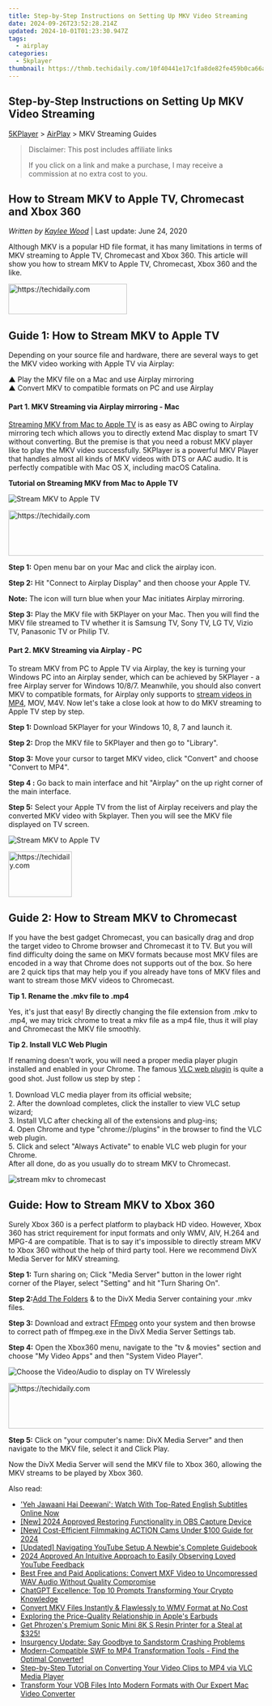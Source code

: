 ```yaml
---
title: Step-by-Step Instructions on Setting Up MKV Video Streaming
date: 2024-09-26T23:52:28.214Z
updated: 2024-10-01T01:23:30.947Z
tags:
  - airplay
categories:
  - 5kplayer
thumbnail: https://thmb.techidaily.com/10f40441e17c1fa8de82fe459b0ca66adaa7f77ee4510f8621b2c17f71bab5a7.jpg
---
```


## Step-by-Step Instructions on Setting Up MKV Video Streaming

[5KPlayer](https://tools.techidaily.com/5kplayer/products/) \> [AirPlay](https://tools.techidaily.com/5kplayer/airplay/) \> MKV Streaming Guides

>  Disclaimer: This post includes affiliate links
>
>  If you click on a link and make a purchase, I may receive a commission at no extra cost to you.
>

## How to Stream MKV to Apple TV, Chromecast and Xbox 360

 _Written by [Kaylee Wood](https://www.quora.com/profile/Amanda-Hu-21)_ | Last update: June 24, 2020

Although MKV is a popular HD file format, it has many limitations in terms of MKV streaming to Apple TV, Chromecast and Xbox 360\. This article will show you how to stream MKV to Apple TV, Chromecast, Xbox 360 and the like.

<!-- affiliate ads begin -->
<a href="https://25home.pxf.io/c/5597632/2148640/16836" target="_top" id="2148640">
  <img src="//a.impactradius-go.com/display-ad/16836-2148640" border="0" alt="https://techidaily.com" width="234" height="60"/>
</a>
<img height="0" width="0" src="https://25home.pxf.io/i/5597632/2148640/16836" style="position:absolute;visibility:hidden;" border="0" />
<!-- affiliate ads end -->

## Guide 1: How to Stream MKV to Apple TV

Depending on your source file and hardware, there are several ways to get the MKV video working with Apple TV via Airplay:

▲ Play the MKV file on a Mac and use Airplay mirroring  
 ▲ Convert MKV to compatible formats on PC and use Airplay

####   **Part 1\. MKV Streaming via Airplay mirroring - Mac**

[Streaming MKV from Mac to Apple TV](https://tools.techidaily.com/5kplayer/airplay/) is as easy as ABC owing to Airplay mirroring tech which allows you to directly extend Mac display to smart TV without converting. But the premise is that you need a robust MKV player like to play the MKV video successfully. 5KPlayer is a powerful MKV Player that handles almost all kinds of MKV videos with DTS or AAC audio. It is perfectly compatible with Mac OS X, including macOS Catalina.

**Tutorial on Streaming MKV from Mac to Apple TV**

![Stream MKV to Apple TV](https://www.5kplayer.com/airplay/img/5kplayer-dlna-samsung-tv.png) 

<!-- affiliate ads begin -->
<a href="https://unicoeye.pxf.io/c/5597632/2134495/18498" target="_top" id="2134495">
  <img src="//a.impactradius-go.com/display-ad/18498-2134495" border="0" alt="https://techidaily.com" width="728" height="90"/>
</a>
<img height="0" width="0" src="https://unicoeye.pxf.io/i/5597632/2134495/18498" style="position:absolute;visibility:hidden;" border="0" />
<!-- affiliate ads end -->

**Step 1:** Open menu bar on your Mac and click the airplay icon.

**Step 2:** Hit "Connect to Airplay Display" and then choose your Apple TV.

**Note:** The icon will turn blue when your Mac initiates Airplay mirroring.

**Step 3:** Play the MKV file with 5KPlayer on your Mac. Then you will find the MKV file streamed to TV whether it is Samsung TV, Sony TV, LG TV, Vizio TV, Panasonic TV or Philip TV.

#### **Part 2\. MKV Streaming via Airplay - PC**

To stream MKV from PC to Apple TV via Airplay, the key is turning your Windows PC into an Airplay sender, which can be achieved by 5KPlayer - a free Airplay server for Windows 10/8/7\. Meanwhile, you should also convert MKV to compatible formats, for Airplay only supports to [stream videos in MP4](https://tools.techidaily.com/5kplayer/airplay/), MOV, M4V. Now let's take a close look at how to do MKV streaming to Apple TV step by step.

**Step 1:** Download 5KPlayer for your Windows 10, 8, 7 and launch it. 

**Step 2:** Drop the MKV file to 5KPlayer and then go to "Library". 

**Stop 3:** Move your cursor to target MKV video, click "Convert" and choose "Convert to MP4".

**Step 4 :** Go back to main interface and hit "Airplay" on the up right corner of the main interface.

**Step 5:** Select your Apple TV from the list of Airplay receivers and play the converted MKV video with 5kplayer. Then you will see the MKV file displayed on TV screen.

![Stream MKV to Apple TV](https://www.5kplayer.com/airplay/img/5k-airplay-xsy-airplay-with-win10-15021501.jpg) 

<!-- affiliate ads begin -->
<a href="https://aligracehair.sjv.io/c/5597632/2135365/19272" target="_top" id="2135365">
  <img src="//a.impactradius-go.com/display-ad/19272-2135365" border="0" alt="https://techidaily.com" width="125" height="90"/>
</a>
<img height="0" width="0" src="https://aligracehair.sjv.io/i/5597632/2135365/19272" style="position:absolute;visibility:hidden;" border="0" />
<!-- affiliate ads end -->

## Guide 2: How to Stream MKV to Chromecast

If you have the best gadget Chromecast, you can basically drag and drop the target video to Chrome browser and Chromecast it to TV. But you will find difficulty doing the same on MKV formats because most MKV files are encoded in a way that Chrome does not supports out of the box. So here are 2 quick tips that may help you if you already have tons of MKV files and want to stream those MKV videos to Chromecast. 

**Tip 1\. Rename the .mkv file to .mp4** 

Yes, it's just that easy! By directly changing the file extension from .mkv to .mp4, we may trick chrome to treat a mkv file as a mp4 file, thus it will play and Chromecast the MKV file smoothly. 

**Tip 2\. Install VLC Web Plugin**

If renaming doesn't work, you will need a proper media player plugin installed and enabled in your Chrome. The famous [VLC web plugin](https://tools.techidaily.com/5kplayer/video-music-player/) is quite a good shot. Just follow us step by step：

1\. Download VLC media player from its official website;  
 2\. After the download completes, click the installer to view VLC setup wizard;  
 3\. Install VLC after checking all of the extensions and plug-ins;  
 4\. Open Chrome and type "chrome://plugins" in the browser to find the VLC web plugin.  
 5\. Click and select "Always Activate" to enable VLC web plugin for your Chrome.  
 After all done, do as you usually do to stream MKV to Chromecast.

![stream mkv to chromecast](https://www.5kplayer.com/airplay/img/chromecast-mkv-606.jpg) 

## Guide: How to Stream MKV to Xbox 360

Surely Xbox 360 is a perfect platform to playback HD video. However, Xbox 360 has strict requirement for input formats and only WMV, AIV, H.264 and MPG-4 are compatible. That is to say it's impossible to directly stream MKV to Xbox 360 without the help of third party tool. Here we recommend DivX Media Server for MKV streaming. 

**Step 1:** Turn sharing on; Click "Media Server" button in the lower right corner of the Player, select "Setting" and hit "Turn Sharing On".

**Step 2:**[Add The Folders](http://divx.force.com/apex/Show%5FDivxB2C%5FArticle?id=kA1400000004NAi&language=en%5FUS&url=How-do-I-specify-what-folder-is-shared-in-the-DivX-Player-Media-Server) & to the DivX Media Server containing your .mkv files.

**Step 3:** Download and extract [FFmpeg](http://www.ffmpeg.org/download.html) onto your system and then browse to correct path of ffmpeg.exe in the DivX Media Server Settings tab.

**Step 4:** Open the Xbox360 menu, navigate to the "tv & movies" section and choose "My Video Apps" and then "System Video Player".

![Choose the Video/Audio to display on TV Wirelessly](https://www.5kplayer.com/airplay/img/5k-airplay-airplay-with-win10-xsy-15021502.jpg) 

<!-- affiliate ads begin -->
<a href="https://appsumo.8odi.net/c/5597632/2094479/7443" target="_top" id="2094479">
  <img src="//a.impactradius-go.com/display-ad/7443-2094479" border="0" alt="https://techidaily.com" width="728" height="90"/>
</a>
<img height="0" width="0" src="https://appsumo.8odi.net/i/5597632/2094479/7443" style="position:absolute;visibility:hidden;" border="0" />
<!-- affiliate ads end -->

**Step 5:** Click on "your computer's name: DivX Media Server" and then navigate to the MKV file, select it and Click Play. 

Now the DivX Media Server will send the MKV file to Xbox 360, allowing the MKV streams to be played by Xbox 360.

<ins class="adsbygoogle"
     style="display:block"
     data-ad-format="autorelaxed"
     data-ad-client="ca-pub-7571918770474297"
     data-ad-slot="1223367746"></ins>

<ins class="adsbygoogle"
     style="display:block"
     data-ad-client="ca-pub-7571918770474297"
     data-ad-slot="8358498916"
     data-ad-format="auto"
     data-full-width-responsive="true"></ins>

<span class="atpl-alsoreadstyle">Also read:</span>
<div><ul>
<li><a href="https://media-tips.techidaily.com/1723620226617-yeh-jawaani-hai-deewani-watch-with-top-rated-english-subtitles-online-now/"><u>'Yeh Jawaani Hai Deewani': Watch With Top-Rated English Subtitles Online Now</u></a></li>
<li><a href="https://video-screen-grab.techidaily.com/new-2024-approved-restoring-functionality-in-obs-capture-device/"><u>[New] 2024 Approved Restoring Functionality in OBS Capture Device</u></a></li>
<li><a href="https://fox-access.techidaily.com/new-cost-efficient-filmmaking-action-cams-under-100-guide-for-2024/"><u>[New] Cost-Efficient Filmmaking ACTION Cams Under $100 Guide for 2024</u></a></li>
<li><a href="https://facebook-video-share.techidaily.com/updated-navigating-youtube-setup-a-newbies-complete-guidebook/"><u>[Updated] Navigating YouTube Setup A Newbie's Complete Guidebook</u></a></li>
<li><a href="https://extra-hints.techidaily.com/2024-approved-an-intuitive-approach-to-easily-observing-loved-youtube-feedback/"><u>2024 Approved An Intuitive Approach to Easily Observing Loved YouTube Feedback</u></a></li>
<li><a href="https://media-tips.techidaily.com/best-free-and-paid-applications-convert-mxf-video-to-uncompressed-wav-audio-without-quality-compromise/"><u>Best Free and Paid Applications: Convert MXF Video to Uncompressed WAV Audio Without Quality Compromise</u></a></li>
<li><a href="https://tech-revival.techidaily.com/chatgpt-excellence-top-10-prompts-transforming-your-crypto-knowledge/"><u>ChatGPT Excellence: Top 10 Prompts Transforming Your Crypto Knowledge</u></a></li>
<li><a href="https://media-tips.techidaily.com/convert-mkv-files-instantly-and-flawlessly-to-wmv-format-at-no-cost/"><u>Convert MKV Files Instantly & Flawlessly to WMV Format at No Cost</u></a></li>
<li><a href="https://buynow-reviews.techidaily.com/exploring-the-price-quality-relationship-in-apples-earbuds/"><u>Exploring the Price-Quality Relationship in Apple's Earbuds</u></a></li>
<li><a href="https://hardware-tips.techidaily.com/1723125188820-get-phrozens-premium-sonic-mini-8k-s-resin-printer-for-a-steal-at-325/"><u>Get Phrozen's Premium Sonic Mini 8K S Resin Printer for a Steal at $325!</u></a></li>
<li><a href="https://win-solutions.techidaily.com/1723007307644-insurgency-update-say-goodbye-to-sandstorm-crashing-problems/"><u>Insurgency Update: Say Goodbye to Sandstorm Crashing Problems</u></a></li>
<li><a href="https://media-tips.techidaily.com/modern-compatible-swf-to-mp4-transformation-tools-find-the-optimal-converter/"><u>Modern-Compatible SWF to MP4 Transformation Tools - Find the Optimal Converter!</u></a></li>
<li><a href="https://media-tips.techidaily.com/step-by-step-tutorial-on-converting-your-video-clips-to-mp4-via-vlc-media-player/"><u>Step-by-Step Tutorial on Converting Your Video Clips to MP4 via VLC Media Player</u></a></li>
<li><a href="https://media-tips.techidaily.com/transform-your-vob-files-into-modern-formats-with-our-expert-mac-video-converter/"><u>Transform Your VOB Files Into Modern Formats with Our Expert Mac Video Converter</u></a></li>
</ul></div>

